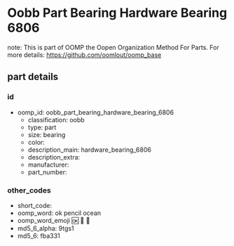 # Oobb Part Bearing Hardware Bearing 6806  

note: This is part of OOMP the Oopen Organization Method For Parts. For more details: https://github.com/oomlout/oomp_base

##  part details





### id
* oomp_id: oobb_part_bearing_hardware_bearing_6806
  * classification: oobb
  * type: part
  * size: bearing
  * color: 
  * description_main: hardware_bearing_6806
  * description_extra: 
  * manufacturer: 
  * part_number: 

### other_codes
* short_code: 
* oomp_word: ok pencil ocean
* oomp_word_emoji :ok: :pencil: :ocean:
* md5_6_alpha: 9tgs1
* md5_6: fba331